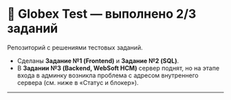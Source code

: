 # 🧩 Globex Test — выполнено 2/3 заданий

Репозиторий с решениями тестовых заданий.  
* Сделаны **Задание №1 (Frontend)** и **Задание №2 (SQL)**.  
* В **Задании №3 (Backend, WebSoft HCM)** сервер поднят, но на этапе входа в админку возникла проблема с адресом внутреннего сервера (см. ниже в «Статус и блокер»).

---
